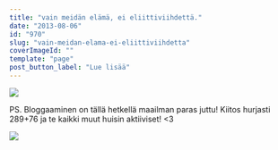 ```yaml
---
title: "vain meidän elämä, ei eliittiviihdettä."
date: "2013-08-06"
id: "970"
slug: "vain-meidan-elama-ei-eliittiviihdetta"
coverImageId: ""
template: "page"
post_button_label: "Lue lisää"
---
```


[![](/images/IMG_1452b_.png)](http://2.bp.blogspot.com/-exr5qT9aDjo/UgDHmss0lQI/AAAAAAAAGhw/TD-19lyvLPE/s1600/IMG_1452b_.png)

  

PS. Bloggaaminen on tällä hetkellä maailman paras juttu! Kiitos hurjasti 289+76 ja te kaikki muut huisin aktiiviset! <3

  
  

[![](/images/ak.png)](http://2.bp.blogspot.com/-ZXG69YY_XBE/UgDKWN9ax8I/AAAAAAAAGiA/WOnJVq3C5TE/s1600/ak.png)
